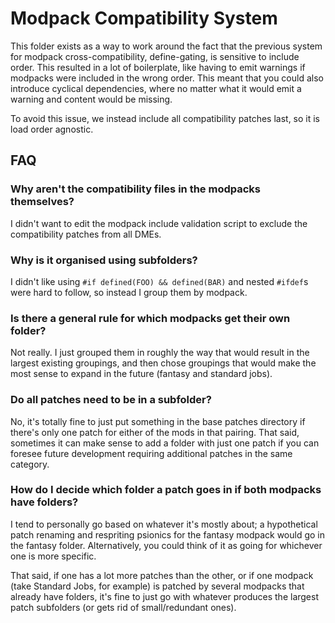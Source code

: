 # Modpack Compatibility System
This folder exists as a way to work around the fact that the previous system for modpack cross-compatibility, define-gating, is sensitive to include order. This resulted in a lot of boilerplate, like having to emit warnings if modpacks were included in the wrong order. This meant that you could also introduce cyclical dependencies, where no matter what it would emit a warning and content would be missing.

To avoid this issue, we instead include all compatibility patches last, so it is load order agnostic.

## FAQ
### Why aren't the compatibility files in the modpacks themselves?
I didn't want to edit the modpack include validation script to exclude the compatibility patches from all DMEs.

### Why is it organised using subfolders?
I didn't like using `#if defined(FOO) && defined(BAR)` and nested `#ifdef`s were hard to follow, so instead I group them by modpack.

### Is there a general rule for which modpacks get their own folder?
Not really. I just grouped them in roughly the way that would result in the largest existing groupings, and then chose groupings that would make the most sense to expand in the future (fantasy and standard jobs).

### Do all patches need to be in a subfolder?
No, it's totally fine to just put something in the base patches directory if there's only one patch for either of the mods in that pairing. That said, sometimes it can make sense to add a folder with just one patch if you can foresee future development requiring additional patches in the same category.

### How do I decide which folder a patch goes in if both modpacks have folders?
I tend to personally go based on whatever it's mostly about; a hypothetical patch renaming and respriting psionics for the fantasy modpack would go in the fantasy folder. Alternatively, you could think of it as going for whichever one is more specific.

That said, if one has a lot more patches than the other, or if one modpack (take Standard Jobs, for example) is patched by several modpacks that already have folders, it's fine to just go with whatever produces the largest patch subfolders (or gets rid of small/redundant ones).